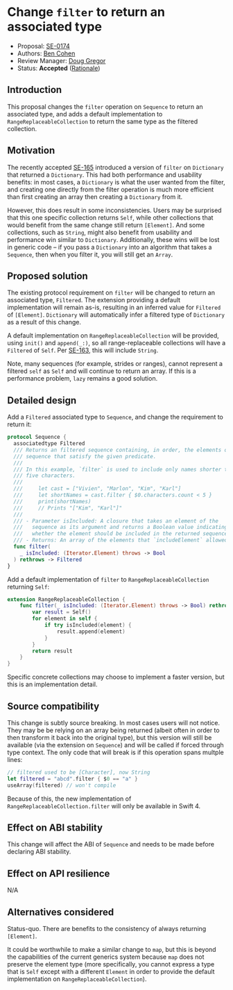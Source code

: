 # Change `filter` to return an associated type

* Proposal: [SE-0174](0174-filter-range-replaceable.md)
* Authors: [Ben Cohen](https://github.com/airspeedswift)
* Review Manager: [Doug Gregor](https://github.com/DougGregor)
* Status: **Accepted** ([Rationale](https://lists.swift.org/pipermail/swift-evolution-announce/2017-May/000374.html))

## Introduction

This proposal changes the `filter` operation on `Sequence` to return an
associated type, and adds a default implementation to
`RangeReplaceableCollection` to return the same type as the filtered collection.

## Motivation

The recently accepted
[SE-165](https://github.com/apple/swift-evolution/blob/master/proposals/0165-dict.md)
introduced a version of `filter` on `Dictionary` that returned a
`Dictionary`. This had both performance and usability benefits: in most cases,
a `Dictionary` is what the user wanted from the filter, and creating one
directly from the filter operation is much more efficient than first creating
an array then creating a `Dictionary` from it.

However, this does result in some inconsistencies. Users may be surprised that
this one specific collection returns `Self`, while other collections that would
benefit from the same change still return `[Element]`. And some collections,
such as `String`, might also benefit from usability and performance win similar
to `Dictionary`. Additionally, these wins will be lost in generic code – if you
pass a `Dictionary` into an algorithm that takes a `Sequence`, then when you
filter it, you will still get an `Array`.

## Proposed solution

The existing protocol requirement on `filter` will be changed to return an
associated type, `Filtered`. The extension providing a default implementation
will remain as-is, resulting in an inferred value for `Filtered` of
`[Element]`. `Dictionary` will automatically infer a filtered type of
`Dictionary` as a result of this change.

A default implementation on `RangeReplaceableCollection` will be provided,
using `init()` and `append(_:)`, so all range-replaceable collections will
have a `Filtered` of `Self`. Per [SE-163](https://github.com/apple/swift-evolution/blob/master/proposals/0163-string-revision-1.md),
this will include `String`.

Note, many sequences (for example, strides or ranges), cannot represent a
filtered `self` as `Self` and will continue to return an array. If this is a
performance problem, `lazy` remains a good solution.

## Detailed design

Add a `Filtered` associated type to `Sequence`, and change the requirement to
return it:

```swift
protocol Sequence {
  associatedtype Filtered
  /// Returns an filtered sequence containing, in order, the elements of the 
  /// sequence that satisfy the given predicate.
  ///
  /// In this example, `filter` is used to include only names shorter than
  /// five characters.
  ///
  ///     let cast = ["Vivien", "Marlon", "Kim", "Karl"]
  ///     let shortNames = cast.filter { $0.characters.count < 5 }
  ///     print(shortNames)
  ///     // Prints "["Kim", "Karl"]"
  ///
  /// - Parameter isIncluded: A closure that takes an element of the
  ///   sequence as its argument and returns a Boolean value indicating
  ///   whether the element should be included in the returned sequence.
  /// - Returns: An array of the elements that `includeElement` allowed.
  func filter(
    _ isIncluded: (Iterator.Element) throws -> Bool
  ) rethrows -> Filtered
}
```

Add a default implementation of `filter` to `RangeReplaceableCollection`
returning `Self`:

```swift
extension RangeReplaceableCollection {
    func filter(_ isIncluded: (Iterator.Element) throws -> Bool) rethrows -> Self {
        var result = Self()
        for element in self {
            if try isIncluded(element) {
                result.append(element)
            }
        }
        return result
    }
}
```

Specific concrete collections may choose to implement a faster version, but
this is an implementation detail.

## Source compatibility

This change is subtly source breaking. In most cases users will not notice.
They may be be relying on an array being returned (albeit often in order to
then transform it back into the original type), but this version will still
be available (via the extension on `Sequence`) and will be called if forced
through type context. The only code that will break is if this operation spans
multple lines:

```swift
// filtered used to be [Character], now String
let filtered = "abcd".filter { $0 == "a" }
useArray(filtered) // won't compile
```

Because of this, the new implementation of `RangeReplaceableCollection.filter`
will only be available in Swift 4.

## Effect on ABI stability

This change will affect the ABI of `Sequence` and needs to be made before
declaring ABI stability.

## Effect on API resilience

N/A

## Alternatives considered

Status-quo. There are benefits to the consistency of always returning `[Element]`.

It could be worthwhile to make a similar change to `map`, but this is beyond
the capabilities of the current generics system because `map` does not preserve
the element type (more specifically, you cannot express a type that is `Self`
except with a different `Element` in order to provide the default
implementation on `RangeReplaceableCollection`).

